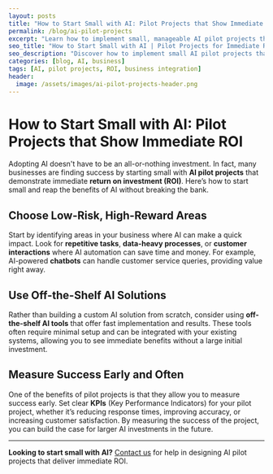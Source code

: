 ```yaml
---
layout: posts
title: "How to Start Small with AI: Pilot Projects that Show Immediate ROI"
permalink: /blog/ai-pilot-projects
excerpt: "Learn how to implement small, manageable AI pilot projects that demonstrate immediate ROI and set the stage for future AI integration in your business."
seo_title: "How to Start Small with AI | Pilot Projects for Immediate ROI"
seo_description: "Discover how to implement small AI pilot projects that show immediate ROI and build the foundation for full AI integration."
categories: [blog, AI, business]
tags: [AI, pilot projects, ROI, business integration]
header:
  image: /assets/images/ai-pilot-projects-header.png
---
```


# How to Start Small with AI: Pilot Projects that Show Immediate ROI

Adopting AI doesn't have to be an all-or-nothing investment. In fact, many businesses are finding success by starting small with **AI pilot projects** that demonstrate immediate **return on investment (ROI)**. Here’s how to start small and reap the benefits of AI without breaking the bank.

## Choose Low-Risk, High-Reward Areas

Start by identifying areas in your business where AI can make a quick impact. Look for **repetitive tasks**, **data-heavy processes**, or **customer interactions** where AI automation can save time and money. For example, AI-powered **chatbots** can handle customer service queries, providing value right away.

## Use Off-the-Shelf AI Solutions

Rather than building a custom AI solution from scratch, consider using **off-the-shelf AI tools** that offer fast implementation and results. These tools often require minimal setup and can be integrated with your existing systems, allowing you to see immediate benefits without a large initial investment.

## Measure Success Early and Often

One of the benefits of pilot projects is that they allow you to measure success early. Set clear **KPIs** (Key Performance Indicators) for your pilot project, whether it’s reducing response times, improving accuracy, or increasing customer satisfaction. By measuring the success of the project, you can build the case for larger AI investments in the future.

---

**Looking to start small with AI?** [Contact us](/contact) for help in designing AI pilot projects that deliver immediate ROI.
